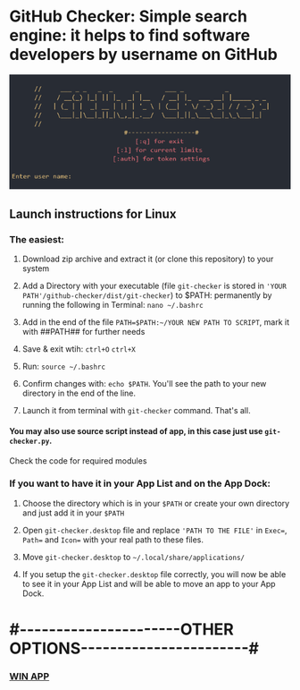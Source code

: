 # GitHub Checker: Simple search engine: it helps to find software developers by username on GitHub

![screenshot](https://github.com/Cacodemon503/github-checker/blob/master/screenshot.png?raw=true)

## Launch instructions for Linux

### The easiest:

1. Download zip archive and extract it (or clone this repository) to your system

2. Add a Directory with your executable (file `git-checker` is stored in `'YOUR PATH'/github-checker/dist/git-checker`) to $PATH: permanently by running the following in Terminal: `nano ~/.bashrc`

3. Add in the end of the file `PATH=$PATH:~/YOUR NEW PATH TO SCRIPT`, mark it with ##PATH## for further needs

4. Save & exit wtih: `ctrl+O` `ctrl+X`

5. Run: `source ~/.bashrc`

6. Confirm changes with: `echo $PATH`. You'll see the path to your new directory in the end of the line.

7. Launch it from terminal with `git-checker` command. That's all.

#### You may also use source script instead of app, in this case just use `git-checker.py`. 
Check the code for required modules
 

### If you want to have it in your App List and on the App Dock:

1. Choose the directory which is in your `$PATH` or create your own directory and just add it in your `$PATH`

2. Open `git-checker.desktop` file and replace `'PATH TO THE FILE'` in `Exec=`, `Path=` and `Icon=` with your real path to these files.

3. Move `git-checker.desktop` to `~/.local/share/applications/`

4. If you setup the `git-checker.desktop` file correctly, you will now be able to see it in your App List and will be able to move an app to your App Dock. 

# #----------------------OTHER OPTIONS-----------------------#

### [WIN APP](https://github.com/Cacodemon503/github-checker/tree/windows)  
